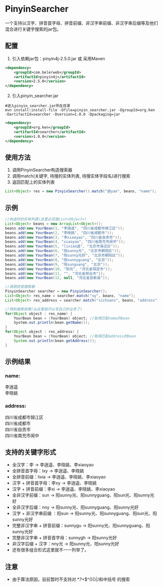 # PinyinSearcher
一个支持以汉字、拼音首字母、拼音前缀、非汉字串前缀、非汉字串后缀等及他们混合进行关键字搜索的jar包。
## 配置
1. 引入依赖jar包：pinyin4j-2.5.0.jar 或 采用Maven
```XML
<dependency>
    <groupId>com.belerweb</groupId>
    <artifactId>pinyin4j</artifactId>
    <version>2.5.0</version>
</dependency>
```
2. 引入pinyin_searcher.jar
```Shell
#进入pinyin_searcher.jar所在目录
mvn install:install-file -Dfile=pinyin_searcher.jar -DgroupId=org.ken -DartifactId=searcher -Dversion=1.0.0 -Dpackaging=jar
```
```XML
<dependency>
    <groupId>org.ken</groupId>
    <artifactId>searcher</artifactId>
    <version>1.0.0</version>
</dependency>
```
## 使用方法
1. 调用PinyinSearcher构造搜索器
2. 调用match(关键字,  待搜的实体列表,  待搜实体字段名)进行搜索
3. 返回匹配上的实体列表
```Java
List<Object> res = new PinyinSearcher().match("逍yao", beans, "name");
```
## 示例
```Java
//构造你的实体列表(这里必须是List<Object>)
List<Object> beans = new ArrayList<Object>();
beans.add(new YourBean(1, "李逍遥", "四川省成都市锦江区"));
beans.add(new YourBean(2, "李晓姚", "四川省成都市"));
beans.add(new YourBean(3, "李xiaoyao", "四川省自贡市"));
beans.add(new YourBean(4, "xiaoyao", "四川省南充市阆中"));
beans.add(new YourBean(5, "lixiao遥", "北京市海淀区"));
beans.add(new YourBean(6, "阳sunny光", "北京市朝阳区"));
beans.add(new YourBean(7, "阳sunny光好", "北京市朝阳区"));
beans.add(new YourBean(8, "阳sunnyguang", "北京"));
beans.add(new YourBean(9, "阳sunguang", "北京"));
beans.add(new YourBean(10, "阳光", "河北省保定市"));
beans.add(new YourBean(11, "", "河北省邢台市"));
beans.add(new YourBean(12, null, "河北省安新县"));

//调用拼音搜索器
PinyinSearcher searcher = new PinyinSearcher();
List<Object> res_name = searcher.match("xy", beans, "name"); 
List<Object> res_address = searcher.match("sichuans", beans, "address");

//得到搜索结果(从这里就可以写自己的业务了)
for(Object object : res_name) {
    YourBean bean = (YourBean) object; //取得匹配name的bean
    System.out.println(bean.getName());
}
for(Object object : res_address) {
    YourBean bean = (YourBean) object; //取得匹配address的bean
    System.out.println(bean.getAddress());
}
```
## 示例结果
### name:
李逍遥<br>
李晓姚
### address:
四川省成都市锦江区<br>
四川省成都市<br>
四川省自贡市<br>
四川省南充市阆中
## 支持的关键字形式
* 全汉字：李 -> 李逍遥、李晓姚、李xiaoyao
* 全拼音首字母：lxy -> 李逍遥、李晓姚
* 全拼音前缀：lixia -> 李逍遥、李晓姚、李xiaoyao
* 汉字 + 拼音首字母：李xy -> 李逍遥、李晓姚
* 汉字 + 拼音前缀：李xi -> 李逍遥、李晓姚、李xiaoyao
* 全非汉字前缀：sun -> 阳sunny光、阳sunnyguang、阳sun光、阳sunny光好
* 全非汉字后缀：nny -> 阳sunny光、阳sunnyguang、阳sunny光好
* 汉字 + 非汉字串前缀 ：阳sun -> 阳sunny光、阳sunnyguang、阳sun光、阳sunny光好
* 完整非汉字串 + 拼音前缀：sunnygu -> 阳sunny光、阳sunnyguang、阳sunny光好
* 完整非汉字串 + 拼音首字母：sunnygh -> 阳sunny光好
* 非汉字后缀 + 汉字：nny光 -> 阳sunny光、阳sunny光好
* 还有很多组合形式这里就不一一列举了。
## 注意
* 由于算法原因，目前暂时不支持对 *.?+$^(){}|\/和中括号 的搜索
